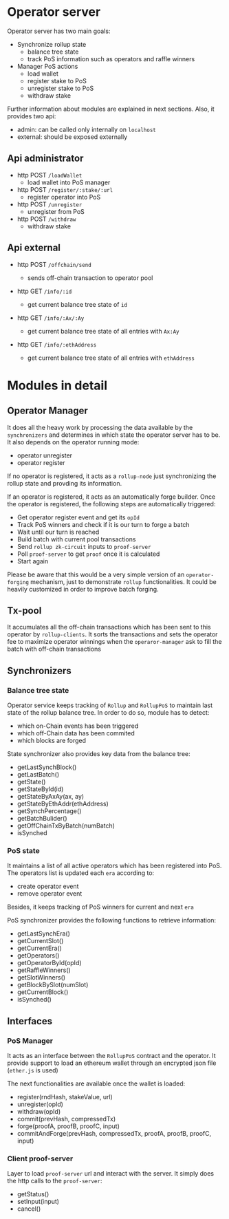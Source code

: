 # Operator server

Operator server has two main goals:
  - Synchronize rollup state
    - balance tree state
    - track PoS information such as operators and raffle winners
  - Manager PoS actions
    - load wallet
    - register stake to PoS
    - unregister stake to PoS
    - withdraw stake

Further information about modules are explained in next sections.
Also, it provides two api:
  - admin: can be called only internally on `localhost`
  - external: should be exposed externally

## Api administrator
- http POST `/loadWallet`
  - load wallet into PoS manager
- http POST `/register/:stake/:url`
  - register operator into PoS
- http POST `/unregister`
  - unregister from PoS
- http POST `/withdraw`
  - withdraw stake

## Api external
- http POST `/offchain/send`
  - sends off-chain transaction to operator pool

- http GET `/info/:id`
  - get current balance tree state of `id`
  
- http GET `/info/:Ax/:Ay`
  - get current balance tree state of all entries with `Ax:Ay`

- http GET `/info/:ethAddress`
  - get current balance tree state of all entries with `ethAddress`

# Modules in detail
## Operator Manager
It does all the heavy work by processing the data available by the `synchronizers` and determines in which state the operator server has to be. It also depends on the operator running mode:
- operator unregister
- operator register

If no operator is registered, it acts as a `rollup-node` just synchronizing the rollup state and provding its information.

If an operator is registered, it acts as an automatically forge builder.
Once the operator is registered, the following steps are automatically triggered:
- Get operator register event and get its `opId`
- Track PoS winners and check if it is our turn to forge a batch
- Wait until our turn is reached
- Build batch with current pool transactions
- Send `rollup zk-circuit` inputs to `proof-server`
- Poll `proof-server` to get `proof` once it is calculated
- Start again


Please be aware that this would be a very simple version of an `operator-forging` mechanism, just to demonstrate `rollup` functionalities. It could be heavily customized in order to improve batch forging.

## Tx-pool
It accumulates all the off-chain transactions which has been sent to this operator by `rollup-clients`.
It sorts the transactions and sets the operator fee to maximize operator winnings when the `operaror-manager` ask to fill the batch with off-chain transactions

## Synchronizers
### Balance tree state
Operator service keeps tracking of `Rollup` and `RollupPoS` to maintain last state of the
rollup balance tree.
In order to do so, module has to detect:
- which on-Chain events has been triggered
- which off-Chain data has been commited
- which blocks are forged

State synchronizer also provides key data from the balance tree:
  - getLastSynchBlock()
  - getLastBatch()
  - getState()
  - getStateById(id)
  - getStateByAxAy(ax, ay)
  - getStateByEthAddr(ethAddress)
  - getSynchPercentage()
  - getBatchBulider()
  - getOffChainTxByBatch(numBatch)
  - isSynched

### PoS state
It maintains a list of all active operators which has been registered into PoS.
The operators list is updated each `era` according to:
  - create operator event
  - remove operator event
  
Besides, it keeps tracking of PoS winners for current and next `era`

PoS synchronizer provides the following functions to retrieve information:
  - getLastSynchEra()
  - getCurrentSlot()
  - getCurrentEra()
  - getOperators()
  - getOperatorById(opId)
  - getRaffleWinners()
  - getSlotWinners()
  - getBlockBySlot(numSlot)
  - getCurrentBlock()
  - isSynched()

## Interfaces
### PoS Manager
It acts as an interface between the `RollupPoS` contract and the operator.
It provide support to load an ethereum wallet through an encrypted json file (`ether.js` is used)

The next functionalities are available once the wallet is loaded:
  - register(rndHash, stakeValue, url)
  - unregister(opId)
  - withdraw(opId)
  - commit(prevHash, compressedTx)
  - forge(proofA, proofB, proofC, input)
  - commitAndForge(prevHash, compressedTx, proofA, proofB, proofC, input)

### Client proof-server
Layer to load `proof-server` url and interact with the server.
It simply does the http calls to the `proof-server`:
  - getStatus()
  - setInput(input)
  - cancel()